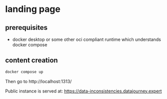 # landing page

## prerequisites

- docker desktop or some other oci compliant runtime which understands docker compose

## content creation

```bash
docker compose up
```

Then go to http://localhost:1313/


Public instance is served at: https://data-inconsistencies.datajourney.expert